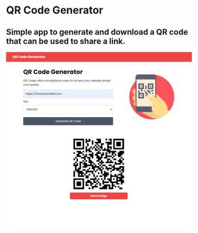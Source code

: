 # QR Code Generator

## Simple app to generate and download a QR code that can be used to share a link.

<img src="img/screen.png">
